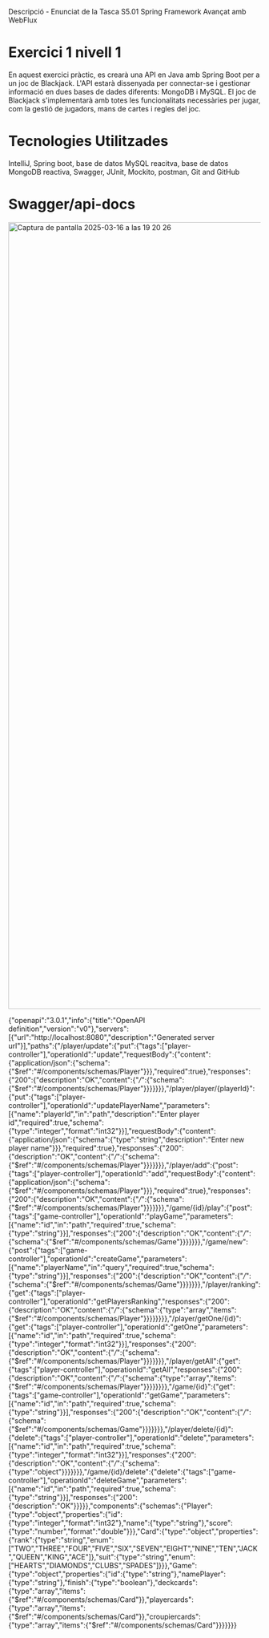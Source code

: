 Descripció - Enunciat de la Tasca S5.01 Spring Framework Avançat amb WebFlux

# Exercici 1 nivell 1

En aquest exercici pràctic, es crearà una API en Java amb Spring Boot per a un joc de Blackjack.
L'API estarà dissenyada per connectar-se i gestionar informació en dues bases de dades diferents: MongoDB i MySQL.
El joc de Blackjack s'implementarà amb totes les funcionalitats necessàries per jugar, com la gestió de jugadors, mans de cartes i regles del joc.

# Tecnologies Utilitzades

IntelliJ, Spring boot, base de datos MySQL reacitva, base de datos MongoDB reactiva, Swagger,  JUnit, Mockito, postman, Git and GitHub

# Swagger/api-docs

<img width="1570" alt="Captura de pantalla 2025-03-16 a las 19 20 26" src="https://github.com/user-attachments/assets/8f6749f5-4d9a-4444-a6f4-6b583b4dcecb" />

{"openapi":"3.0.1","info":{"title":"OpenAPI definition","version":"v0"},"servers":[{"url":"http://localhost:8080","description":"Generated server url"}],"paths":{"/player/update":{"put":{"tags":["player-controller"],"operationId":"update","requestBody":{"content":{"application/json":{"schema":{"$ref":"#/components/schemas/Player"}}},"required":true},"responses":{"200":{"description":"OK","content":{"*/*":{"schema":{"$ref":"#/components/schemas/Player"}}}}}}},"/player/player/{playerId}":{"put":{"tags":["player-controller"],"operationId":"updatePlayerName","parameters":[{"name":"playerId","in":"path","description":"Enter player id","required":true,"schema":{"type":"integer","format":"int32"}}],"requestBody":{"content":{"application/json":{"schema":{"type":"string","description":"Enter new player name"}}},"required":true},"responses":{"200":{"description":"OK","content":{"*/*":{"schema":{"$ref":"#/components/schemas/Player"}}}}}}},"/player/add":{"post":{"tags":["player-controller"],"operationId":"add","requestBody":{"content":{"application/json":{"schema":{"$ref":"#/components/schemas/Player"}}},"required":true},"responses":{"200":{"description":"OK","content":{"*/*":{"schema":{"$ref":"#/components/schemas/Player"}}}}}}},"/game/{id}/play":{"post":{"tags":["game-controller"],"operationId":"playGame","parameters":[{"name":"id","in":"path","required":true,"schema":{"type":"string"}}],"responses":{"200":{"description":"OK","content":{"*/*":{"schema":{"$ref":"#/components/schemas/Game"}}}}}}},"/game/new":{"post":{"tags":["game-controller"],"operationId":"createGame","parameters":[{"name":"playerName","in":"query","required":true,"schema":{"type":"string"}}],"responses":{"200":{"description":"OK","content":{"*/*":{"schema":{"$ref":"#/components/schemas/Game"}}}}}}},"/player/ranking":{"get":{"tags":["player-controller"],"operationId":"getPlayersRanking","responses":{"200":{"description":"OK","content":{"*/*":{"schema":{"type":"array","items":{"$ref":"#/components/schemas/Player"}}}}}}}},"/player/getOne/{id}":{"get":{"tags":["player-controller"],"operationId":"getOne","parameters":[{"name":"id","in":"path","required":true,"schema":{"type":"integer","format":"int32"}}],"responses":{"200":{"description":"OK","content":{"*/*":{"schema":{"$ref":"#/components/schemas/Player"}}}}}}},"/player/getAll":{"get":{"tags":["player-controller"],"operationId":"getAll","responses":{"200":{"description":"OK","content":{"*/*":{"schema":{"type":"array","items":{"$ref":"#/components/schemas/Player"}}}}}}}},"/game/{id}":{"get":{"tags":["game-controller"],"operationId":"getGame","parameters":[{"name":"id","in":"path","required":true,"schema":{"type":"string"}}],"responses":{"200":{"description":"OK","content":{"*/*":{"schema":{"$ref":"#/components/schemas/Game"}}}}}}},"/player/delete/{id}":{"delete":{"tags":["player-controller"],"operationId":"delete","parameters":[{"name":"id","in":"path","required":true,"schema":{"type":"integer","format":"int32"}}],"responses":{"200":{"description":"OK","content":{"*/*":{"schema":{"type":"object"}}}}}}},"/game/{id}/delete":{"delete":{"tags":["game-controller"],"operationId":"deleteGame","parameters":[{"name":"id","in":"path","required":true,"schema":{"type":"string"}}],"responses":{"200":{"description":"OK"}}}}},"components":{"schemas":{"Player":{"type":"object","properties":{"id":{"type":"integer","format":"int32"},"name":{"type":"string"},"score":{"type":"number","format":"double"}}},"Card":{"type":"object","properties":{"rank":{"type":"string","enum":["TWO","THREE","FOUR","FIVE","SIX","SEVEN","EIGHT","NINE","TEN","JACK","QUEEN","KING","ACE"]},"suit":{"type":"string","enum":["HEARTS","DIAMONDS","CLUBS","SPADES"]}}},"Game":{"type":"object","properties":{"id":{"type":"string"},"namePlayer":{"type":"string"},"finish":{"type":"boolean"},"deckcards":{"type":"array","items":{"$ref":"#/components/schemas/Card"}},"playercards":{"type":"array","items":{"$ref":"#/components/schemas/Card"}},"croupiercards":{"type":"array","items":{"$ref":"#/components/schemas/Card"}}}}}}}



